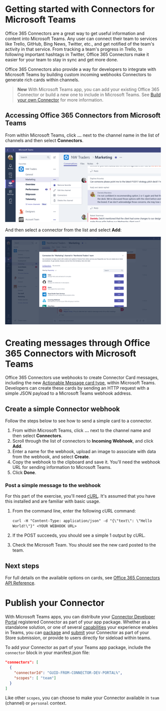 ﻿# Getting started with Connectors for Microsoft Teams

Office 365 Connectors are a great way to get useful information and content into Microsoft Teams. Any user can connect their team to services like Trello, GitHub, Bing News, Twitter, etc., and get notified of the team's activity in that service. From tracking a team's progress in Trello, to following important hashtags in Twitter, Office 365 Connectors make it easier for your team to stay in sync and get more done.

Office 365 Connectors also provide a way for developers to integrate with Microsoft Teams by building custom incoming webhooks Connectors to generate rich cards within channels.

>**New**
With Microsoft Teams app, you can add your existing Office 365 Connector or build a new one to include in Microsoft Teams.  See [Build your own Connector](https://dev.outlook.com/Connectors/ConnectButton) for more information.

## Accessing Office 365 Connectors from Microsoft Teams

From within Microsoft Teams, click  **...** next to the channel name in the list of channels and then select **Connectors**.

![Screenshot of the right-click menu next to the channel name, with the Connectors option selected.](images/Connectors/teams-context-menu.PNG)

And then select a connector from the list and select **Add**:

![Screenshot of a dialog box showing a list of available connectors, with buttons for adding each one.](images/connector_list.png)

# Creating messages through Office 365 Connectors with Microsoft Teams

Office 365 Connectors use webhooks to create Connector Card messages, including the new [Actionable Message card type](https://dev.outlook.com/Actions/getting-started), within Microsoft Teams. Developers can create these cards by sending an HTTP request with a simple JSON payload to a Microsoft Teams webhook address. 


## Create a simple Connector webhook

Follow the steps below to see how to send a simple card to a connector.

1. From within Microsoft Teams, click **...** next to the channel name and then select **Connectors**.
2. Scroll through the list of connectors to **Incoming Webhook**, and click **Add**.
3. Enter a name for the webhook, upload an image to associate with data from the webhook, and select **Create**.
4. Copy the webhook to the clipboard and save it. You'll need the webhook URL for sending information to Microsoft Teams.
5. Click **Done**.

### Post a simple message to the webhook

For this part of the exercise, you'll need [cURL](https://curl.haxx.se/). It's assumed that you have this installed and are familiar with basic usage.

1.	From the command line, enter the following cURL command:

	`curl -H "Content-Type: application/json" -d "{\"text\": \"Hello World!\"}" <YOUR WEBHOOK URL>`

2.	If the POST succeeds, you should see a simple 1 output by cURL.

3.	Check the Microsoft Team. You should see the new card posted to the team.

## Next steps

For full details on the available options on cards, see [Office 365 Connectors API Reference](https://dev.outlook.com/Connectors/Reference).

# Publish your Connector

With Microsoft Teams apps, you can distribute your [Connector Developer Portal](https://go.microsoft.com/fwlink/?LinkID=780623) registered Connector as part of your app package.  Whether as a standalone solution, or one of several [capabilities](index.md) your experience enables in Teams, you can [package](createpackage.md) and [submit](submission.md) your Connector as part of your Store submission, or provide to users directly for sideload within teams.

To add your Connector as part of your Teams app package, include the `connector` block in your manifest.json file:
```json
"connectors": [
  {
    "connectorId": "GUID-FROM-CONNECTOR-DEV-PORTAL%",
    "scopes": [ "team"]
  }
]
```

Like other `scopes`, you can choose to make your Connector available in `team` (channel) or `personal` context.

